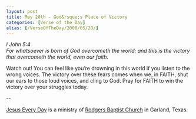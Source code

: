 ```yaml
---
layout: post
title: May 20th - God&rsquo;s Place of Victory
categories: [Verse of the Day]
alias: [/VerseOfTheDay/2008/05/20/]
---
```


_I John 5:4  
For whatsoever is born of God overcometh the world: and this is the
victory that overcometh the world, even our faith._

Watch out! You can feel like you&rsquo;re drowning in this world if
you listen to the wrong voices. The victory over these fears comes
when we, in FAITH, shut our ears to those loud voices, and cling to
God. Pray for FAITH to win the victory over your struggles today.

 --

<a href=http://jesuseveryday.net>Jesus Every Day</a> is a ministry of <a href=http://rodgersbaptist.net>Rodgers Baptist Church</a> in Garland, Texas.
